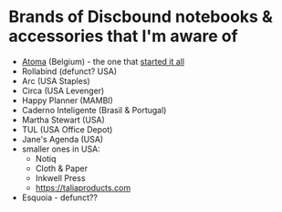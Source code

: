 # Brands of Discbound notebooks & accessories that I'm aware of

- [Atoma](https://atoma.be) (Belgium) - the one that [started it all](https://en.wikipedia.org/wiki/Disc-binding)
- Rollabind (defunct? USA)
- Arc (USA Staples)
- Circa (USA Levenger)
- Happy Planner (MAMBI)
- Caderno Inteligente (Brasil & Portugal)
- Martha Stewart (USA)
- TUL (USA Office Depot)
- Jane's Agenda (USA)
- smaller ones in USA:
  - Notiq
  - Cloth & Paper
  - Inkwell Press
  - https://taliaproducts.com
- Esquoia - defunct??

